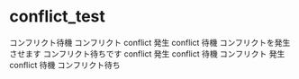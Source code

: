 # conflict_test
コンフリクト待機
コンフリクト
conflict 発生
conflict 待機
コンフリクトを発生させます
コンフリクト待ちです
conflict 発生
conflict 待機
コンフリクト 発生
conflict 待機
コンフリクト待ち

